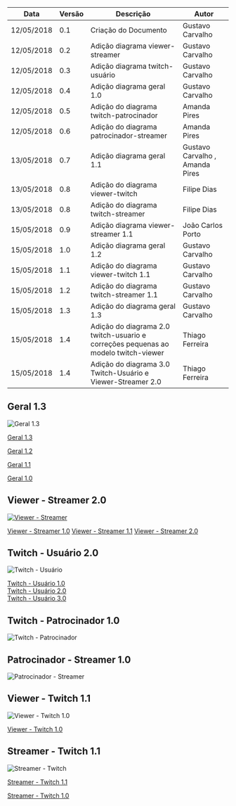 |Data|Versão|Descrição|Autor|
|----|------|---------|-----|
|12/05/2018|0.1|Criação do Documento|Gustavo Carvalho|
|12/05/2018|0.2|Adição diagrama viewer-streamer|Gustavo Carvalho|
|12/05/2018|0.3|Adição diagrama twitch-usuário|Gustavo Carvalho|
|12/05/2018|0.4|Adição diagrama geral 1.0 |Gustavo Carvalho|
|12/05/2018|0.5|Adição do diagrama twitch-patrocinador |Amanda Pires|
|12/05/2018|0.6|Adição do diagrama patrocinador-streamer |Amanda Pires|
|13/05/2018|0.7|Adição diagrama geral 1.1 |Gustavo Carvalho , Amanda Pires|
|13/05/2018|0.8|Adição do diagrama viewer-twitch |Filipe Dias|
|13/05/2018|0.8|Adição do diagrama twitch-streamer |Filipe Dias|
|15/05/2018|0.9|Adição diagrama viewer-streamer 1.1 |João Carlos Porto|
|15/05/2018|1.0|Adição diagrama geral 1.2 |Gustavo Carvalho|
|15/05/2018|1.1|Adição do diagrama viewer-twitch 1.1 |Gustavo Carvalho|
|15/05/2018|1.2|Adição do diagrama twitch-streamer 1.1 |Gustavo Carvalho|
|15/05/2018|1.3|Adição do diagrama geral 1.3 |Gustavo Carvalho|
|15/05/2018|1.4|Adição do diagrama 2.0 twitch-usuario e correções pequenas ao modelo twitch-viewer |Thiago Ferreira|
|15/05/2018|1.4|Adição do diagrama 3.0 Twitch-Usuário e Viewer-Streamer 2.0|Thiago Ferreira|

## Geral 1.3

![Geral 1.3](./images/iStar/strategic-dependecy/geral-1-3.png)

[Geral 1.3](./images/iStar/strategic-dependecy/geral-1-3.png)

[Geral 1.2](./images/iStar/strategic-dependecy/geral-1-2.png)

[Geral 1.1](./images/iStar/strategic-dependecy/geral-1-1.png)

[Geral 1.0](./images/iStar/strategic-dependecy/geral-1-0.png)


## Viewer - Streamer 2.0

[![Viewer - Streamer](./images/iStar/strategic-dependecy/viewer-streamer-2.0.png)](./images/iStar/strategic-dependecy/viewer-streamer-2.0.png)

[Viewer - Streamer 1.0](./images/iStar/strategic-dependecy/viewer-streamer.png)
[Viewer - Streamer 1.1](./images/iStar/strategic-dependecy/viewer-streamer1.1.png)
[Viewer - Streamer 2.0](./images/iStar/strategic-dependecy/viewer-streamer-2.0.png)



## Twitch - Usuário 2.0

![Twitch - Usuário](./images/iStar/strategic-dependecy/twitch-usuario-3.0.png)

[Twitch - Usuário 1.0](./images/iStar/strategic-dependecy/twitch-usuario.png)<br>
[Twitch - Usuário 2.0](./images/iStar/strategic-dependecy/twitch-usuario-2.0.png)<br>
[Twitch - Usuário 3.0](./images/iStar/strategic-dependecy/twitch-usuario-3.0.png)
## Twitch - Patrocinador 1.0

![Twitch - Patrocinador](./images/iStar/strategic-dependecy/twitch-patrocinador.png)


## Patrocinador - Streamer 1.0

![Patrocinador - Streamer](./images/iStar/strategic-dependecy/patrocinador-streamer.png)


## Viewer - Twitch 1.1

![Viewer - Twitch 1.0](./images/iStar/strategic-dependecy/viewer-twitch-1-1.png)

[Viewer - Twitch 1.0](./images/iStar/strategic-dependecy/viewer-twitch.png)


## Streamer - Twitch 1.1

![Streamer - Twitch](./images/iStar/strategic-dependecy/twitch-streamer-1-1.png)

[Streamer - Twitch 1.1](./images/iStar/strategic-dependecy/twitch-streamer-1-1.png)

[Streamer - Twitch 1.0](./images/iStar/strategic-dependecy/twitch-streamer.png)


